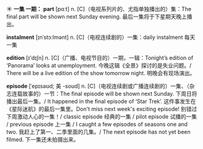 ☀ <span class="category">**一集 一期：**</span>
<span class="vocabulary">**part**</span> [pɑːt] 
<span class="definition">n. [C]（电视系列片的、尤指单独播出的）集：</span>The final part will be shown next Sunday evening. 最后一集将于下星期天晚上播出。
           
<span class="vocabulary">**instalment**</span> [ɪnˈstɔ:lmənt]
<span class="definition">n. [C]（电视连续剧的）一集：</span>daily instalment 每天一集

<span class="vocabulary">**edition**</span> [ɪ'dɪʃn] 
<span class="definition">n. [C]（广播、电视节目的）一期，一辑：</span>Tonight’s edition of ‘Panorama’ looks at unemployment. 今晚这辑《全景》探讨的是失业问题。/ There will be a live edition of the show tomorrow night. 明晚会有现场演出。
           
<span class="vocabulary">**episode**</span> [ˈepɪsəʊd; 美 -soʊd]
<span class="definition">n. [C]（电视连续剧或广播连续剧的）一集、（杂志连载故事的）一节：</span>The final episode will be shown next Sunday. 下周日将播出最后一集。/ It happened in the final episode of ‘Star Trek’. 这件事发生在《星际迷航》的最后一集里。Don't miss next week's exciting episode! 别错过下周激动人心的一集！/ classic episode 经典的一集 / pilot episode 试播的一集 / previous episode 上一集 / I caught a few episodes of seasons one and two. 我赶上了第一、二季里面的几集。/ The next episode has not yet been filmed. 下一集还未拍摄出来。